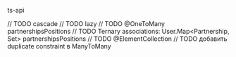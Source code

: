 ts-api

// TODO cascade
// TODO lazy
// TODO @OneToMany partnershipsPositions
// TODO Ternary associations: User.Map<Partnership, Set<Position>> partnershipsPositions
// TODO @ElementCollection
// TODO добавить duplicate constraint в ManyToMany